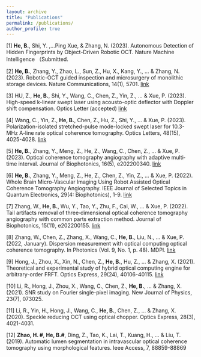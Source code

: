 ```yaml
---
layout: archive
title: "Publications"
permalink: /publications/
author_profile: true
---
```


[1] **He, B.**, Shi, Y. ,...Ping Xue,  & Zhang, N. (2023). Autonomous Detection of Hidden Fingerprints by Object-Driven Robotic OCT. Nature Machine Intelligence （Submitted.

[2] **He, B.**, Zhang, Y., Zhao, L., Sun, Z., Hu, X., Kang, Y., ... & Zhang, N. (2023). Robotic-OCT guided inspection and microsurgery of monolithic storage devices. Nature Communications, 14(1), 5701.
[link](https://www.nature.com/articles/s41467-023-41498-x)

[3] HU, Z., **He, B.**, Shi, Y., Wang, C., Chen, Z., Yin, Z., ... & Xue, P. (2023). High-speed k-linear swept laser using acousto-optic deflector with Doppler shift compensation. Optics Letter (accepted)
[link](https://opg.optica.org/ol/upcoming_pdf.cfm?id=513516)

[4] Wang, C., Yin, Z., **He, B.**, Chen, Z., Hu, Z., Shi, Y., ... & Xue, P. (2023). Polarization-isolated stretched-pulse mode-locked swept laser for 10.3-MHz A-line rate optical coherence tomography. Optics Letters, 48(15), 4025-4028.
[link](https://opg.optica.org/ol/abstract.cfm?uri=ol-48-15-4025)

[5] **He, B.**, Zhang, Y., Meng, Z., He, Z., Wang, C., Chen, Z., ... & Xue, P. (2023). Optical coherence tomography angiography with adaptive multi‐time interval. Journal of Biophotonics, 16(5), e202200340.
[link](https://onlinelibrary.wiley.com/doi/abs/10.1002/jbio.202200340)

[6] **He, B.**, Zhang, Y., Meng, Z., He, Z., Chen, Z., Yin, Z., ... & Xue, P. (2022). Whole Brain Micro-Vascular Imaging Using Robot Assisted Optical Coherence Tomography Angiography. IEEE Journal of Selected Topics in Quantum Electronics, 29(4: Biophotonics), 1-9.
[link](https://ieeexplore.ieee.org/document/9991088)

[7] Zhang, W., **He, B.**, Wu, Y., Tao, Y., Zhu, F., Cai, W., ... & Xue, P. (2022). Tail artifacts removal of three‐dimensional optical coherence tomography angiography with common parts extraction method. Journal of Biophotonics, 15(11), e202200155.
[link](https://onlinelibrary.wiley.com/doi/10.1002/jbio.202200155)

[8] Zhang, W., Chen, Z., Zhang, X., Wang, C., **He, B.**, Liu, N., ... & Xue, P. (2022, January). Dispersion measurement with optical computing optical coherence tomography. In Photonics (Vol. 9, No. 1, p. 48). MDPI.
[link](https://www.mdpi.com/2304-6732/9/1/48)

[9] Hong, J., Zhou, X., Xin, N., Chen, Z., **He, B.**, Hu, Z., ... & Zhang, X. (2021). Theoretical and experimental study of hybrid optical computing engine for arbitrary-order FRFT. Optics Express, 29(24), 40106-40115.
[link](https://opg.optica.org/oe/fulltext.cfm?uri=oe-29-24-40106&id=464902)

[10] Li, R., Hong, J., Zhou, X., Wang, C., Chen, Z., **He, B.**, ... & Zhang, X. (2021). SNR study on Fourier single-pixel imaging. New Journal of Physics, 23(7), 073025.

[11] Li, R., Yin, H., Hong, J., Wang, C., **He, B.**, Chen, Z., ... & Zhang, X. (2020). Speckle reducing OCT using optical chopper. Optics Express, 28(3), 4021-4031.

[12] **Zhao, H. #**, **He, B.#**, Ding, Z., Tao, K., Lai, T., Kuang, H., ... & Liu, T. (2019). Automatic lumen segmentation in intravascular optical coherence tomography using morphological features. Ieee Access, 7, 88859-88869





